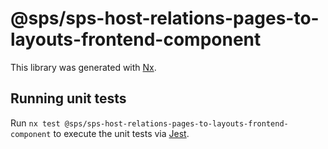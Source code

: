 # @sps/sps-host-relations-pages-to-layouts-frontend-component

This library was generated with [Nx](https://nx.dev).

## Running unit tests

Run `nx test @sps/sps-host-relations-pages-to-layouts-frontend-component` to execute the unit tests via [Jest](https://jestjs.io).
